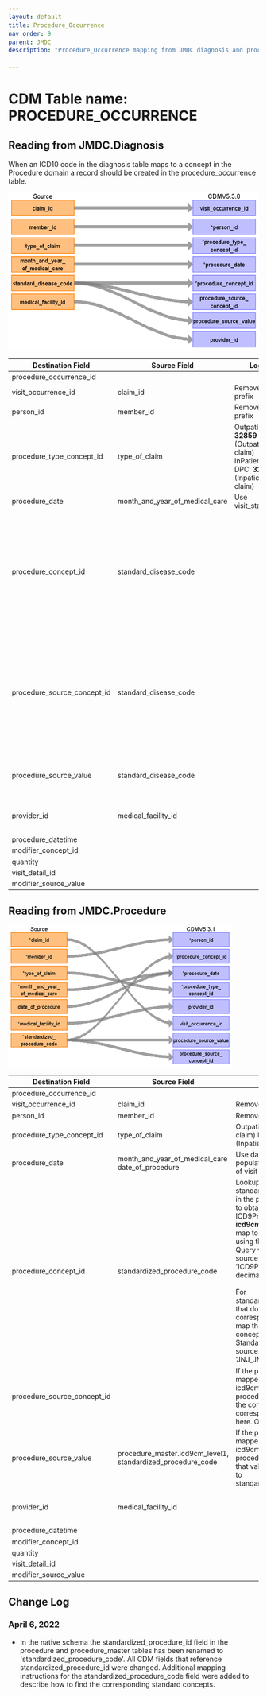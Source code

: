 ```yaml
---
layout: default
title: Procedure_Occurrence
nav_order: 9
parent: JMDC
description: "Procedure_Occurrence mapping from JMDC diagnosis and procedure tables"

---
```


# CDM Table name: PROCEDURE_OCCURRENCE

## Reading from JMDC.Diagnosis
When an ICD10 code in the diagnosis table maps to a concept in the Procedure domain a record should be created in the procedure_occurrence table.

![](images/PROC_DIAG.png) 

|     Destination Field    |     Source   Field    |     Logic    |     Comment    |
|-|-|-|-|
|     procedure_occurrence_id    |          |          |          |
|     visit_occurrence_id    |     claim_id    |     Remove ‘C’ prefix    |          |
|     person_id    |     member_id    |     Remove 'M' prefix    |          |
|     procedure_type_concept_id    |     type_of_claim    |     Outpatient: **32859** (Outpatient claim)    InPatient or DPC: **32853** (Inpatient claim)      |          |
|     procedure_date    |     month_and_year_of_medical_care    |     Use visit_start_date    |          |
|     procedure_concept_id    |     standard_disease_code    |          |     Lookup icd10_level4_code in diagnosis_master table, and   use vocab to map to standard concept. Remove '-' prior to mapping (e.g.   'I50-' should map to 'I50'), and ignore period (e.g. 'I500' should map to   'I50.0')    |
|     procedure_source_concept_id    |     standard_disease_code    |          |     Lookup icd10_level4_code in diagnosis_master table, and   use vocab to map to source concept. Remove '-' prior to mapping (e.g. 'I50-'   should map to 'I50'), and ignore period (e.g. 'I500' should map to 'I50.0')    |
|     procedure_source_value    |     standard_disease_code    |          |     Lookup icd10_level4_code in diagnosis_master table    |
|     provider_id    |     medical_facility_id    |          |     Use dummy provider corresponding to the institute    |
|     procedure_datetime    |          |          |          |
|     modifier_concept_id    |          |          |          |
|     quantity    |          |          |          |
|     visit_detail_id    |          |          |          |
|     modifier_source_value    |          |          |          |

## Reading from JMDC.Procedure

![](images/proc_proc.png) 

|     Destination Field    |     Source   Field    |     Logic    |     Comment    |
|-|-|-|-|
|     procedure_occurrence_id    |          |          |          |
|     visit_occurrence_id    |     claim_id    |     Remove ‘C’ prefix    |          |
|     person_id    |     member_id    |     Remove 'M' prefix    |          |
|     procedure_type_concept_id    |     type_of_claim    |     Outpatient: **32859** (Outpatient claim)    Inpatient or DPC: **32853** (Inpatient claim)     |          |
|     procedure_date    |     month_and_year_of_medical_care     date_of_procedure    |     Use date of procedure when populated, otherwise use start   of visit    |          |
|     procedure_concept_id    |     standardized_procedure_code    |Lookup the standardized_procedure_code in the procedure_master table to obtain the corresponding ICD9Proc code in the **icd9cm_level1** field and then map to a standard concept using the <a href="https://ohdsi.github.io/CommonDataModel/sqlScripts.html">Source-to-Standard Query</a> where source_vocabulary_id = 'ICD9Proc', ignoring the decimal. <br><br> For standardized_procedure_codes that do not have a corresponding icd9cm_level1, map them directly to standard concepts using the <a href="https://ohdsi.github.io/CommonDataModel/sqlScripts.html">Source-to-Standard Query</a>  where source_vocabulary_id = 'JNJ_JMDC_PROCEDURES'     |          |
|     procedure_source_concept_id    |        |  If the procedure_concept_id is mapped from the icd9cm_level1 code in the procedure_master table, put the concept_id that corresponds with that code here. Otherwise set to 0        |          |
|     procedure_source_value    |    procedure_master.icd9cm_level1, standardized_procedure_code           |   If the procedure_concept_id is mapped from the icd9cm_level1 code in the procedure_master table, put that value here.Otherwise set to standardized_procedure_code        |
|     provider_id    |     medical_facility_id    |          |     Use dummy provider corresponding to the institute    |
|     procedure_datetime    |          |          |          |
|     modifier_concept_id    |          |          |          |
|     quantity    |          |          |          |
|     visit_detail_id    |          |          |          |
|     modifier_source_value    |          |          |          |

## Change Log

### April 6, 2022
- In the native schema the  standardized_procedure_id field in the procedure and procedure_master tables has been renamed to 'standardized_procedure_code'. All CDM fields that reference standardized_procedure_id were changed. Additional mapping instructions for the standardized_procedure_code field were added to describe how to find the corresponding standard concepts. 